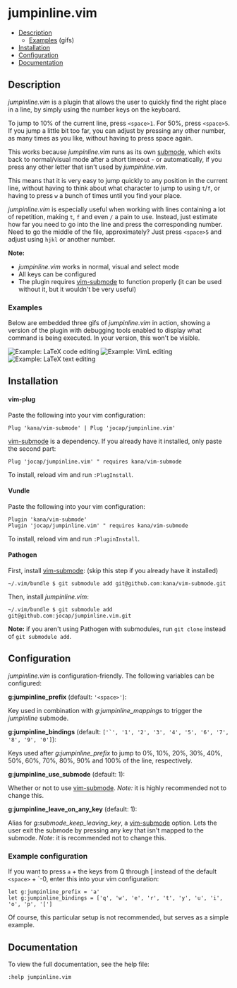 # jumpinline.vim

*   [Description](#description)
    * [Examples](#examples) (gifs)
*   [Installation](#installation)
*   [Configuration](#configuration)
*   [Documentation](#documentation)

## Description

*jumpinline.vim* is a plugin that allows the user to quickly find
the right place in a line, by simply using the number keys on the keyboard.

To jump to 10% of the current line, press `<space>1`. For 50%, press `<space>5`.
If you jump a little bit too far, you can adjust by pressing any other number,
as many times as you like, without having to press space again.

This works because *jumpinline.vim* runs as its own
[submode](https://github.com/kana/vim-submode), which exits back to
normal/visual mode after a short timeout - or automatically, if you press any
other letter that isn't used by *jumpinline.vim*.

This means that it is very easy to jump quickly to any position in the current
line, without having to think about what character to jump to using `t`/`f`, or
having to press `w` a bunch of times until you find your place.

*jumpinline.vim* is especially useful when working with lines containing a lot
of repetition, making `t`, `f` and even `/` a pain to use. Instead, just
estimate how far you need to go into the line and press the corresponding
number. Need to go the middle of the file, approximately? Just press `<space>5`
and adjust using `hjkl` or another number.

**Note:**

- *jumpinline.vim* works in normal, visual and select mode
- All keys can be configured
- The plugin requires [vim-submode](https://github.com/kana/vim-submode) to function
  properly (it can be used without it, but it wouldn't be very useful)

### Examples

Below are embedded three gifs of *jumpinline.vim* in action, showing a version
of the plugin with debugging tools enabled to display what command is being
executed.  In your version, this won't be visible.

![Example: LaTeX code editing](https://github.com/jocap/jumpinline.vim/blob/master/img/example-latex-code.gif?raw=true)
![Example: VimL editing](https://github.com/jocap/jumpinline.vim/blob/master/img/example-viml.gif?raw=true)
![Example: LaTeX text editing](https://github.com/jocap/jumpinline.vim/blob/master/img/example-latex-text.gif?raw=true)

## Installation

#### vim-plug

Paste the following into your vim configuration:

    Plug 'kana/vim-submode' | Plug 'jocap/jumpinline.vim'

[vim-submode](https://github.com/kana/vim-submode) is a dependency.  If you
already have it installed, only paste the second part:

    Plug 'jocap/jumpinline.vim' " requires kana/vim-submode

To install, reload vim and run `:PlugInstall`.

#### Vundle

Paste the following into your vim configuration:

    Plugin 'kana/vim-submode'
    Plugin 'jocap/jumpinline.vim' " requires kana/vim-submode

To install, reload vim and run `:PluginInstall`.

#### Pathogen

First, install [vim-submode](https://github.com/kana/vim-submode): (skip this
step if you already have it installed)

    ~/.vim/bundle $ git submodule add git@github.com:kana/vim-submode.git

Then, install *jumpinline.vim*:

    ~/.vim/bundle $ git submodule add git@github.com:jocap/jumpinline.vim.git

**Note:** if you aren't using Pathogen with submodules, run `git clone` instead
of `git submodule add`.

## Configuration

*jumpinline.vim* is configuration-friendly. The following variables can be
configured:

**g:jumpinline_prefix** (default: `'<space>'`):

Key used in combination with *g:jumpinline_mappings* to trigger the *jumpinline*
submode.

**g:jumpinline_bindings** (default: ``['`', '1', '2', '3', '4', '5', '6', '7', '8', '9', '0']``):

Keys used after *g:jumpinline_prefix* to jump to 0%, 10%, 20%, 30%, 40%, 50%,
60%, 70%, 80%, 90% and 100% of the line, respectively.

**g:jumpinline_use_submode** (default: 1):

Whether or not to use [vim-submode](https://github.com/kana/vim-submode).
*Note:* it is highly recommended not to change this.

**g:jumpinline_leave_on_any_key** (default: 1):

Alias for *g:submode_keep_leaving_key*, a [vim-submode](https://github.com/kana/vim-submode) option.  Lets the user exit the submode by pressing any key that isn't mapped to the submode. *Note*: it is recommended not to change this.

### Example configuration

If you want to press `a` + the keys from Q through [ instead of the default `<space>` + \`-0, enter this into your vim configuration:

    let g:jumpinline_prefix = 'a'
    let g:jumpinline_bindings = ['q', 'w', 'e', 'r', 't', 'y', 'u', 'i', 'o', 'p', '[']

Of course, this particular setup is not recommended, but serves as a simple
example.

## Documentation

To view the full documentation, see the help file:

    :help jumpinline.vim
